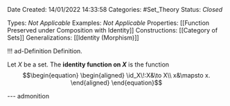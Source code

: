 <br />
<br />

Date Created: 14/01/2022 14:33:58
Categories: #Set_Theory 
Status: _Closed_

Types: _Not Applicable_
Examples: _Not Applicable_ 
Properties: [[Function Preserved under Composition with Identity]]
Constructions: [[Category of Sets]]
Generalizations: [[Identity (Morphism)]]

!!! ad-Definition Definition. 

Let $X$ be a set. The **identity function on $X$** is the function
$$\begin{equation}
    \begin{aligned}
        \id_X\!:X&\to X\\
        x&\mapsto x.
    \end{aligned}
\end{equation}$$

--- admonition
